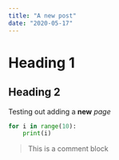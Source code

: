 ```yaml
---
title: "A new post"
date: "2020-05-17"
---
```


# Heading 1

## Heading 2

Testing out adding a **new** _page_

```python
for i in range(10):
    print(i)
```

> This is a comment block
